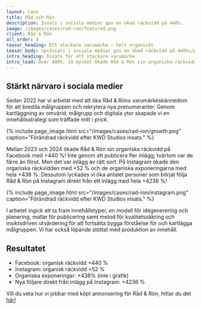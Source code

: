 ```yaml
---
layout: case
title: Råd och Rön 
description: Insats i sociala medier gav en ökad räckvidd på 440%.
image: /images/cases/rad-ron/featured.png
client: Råd & Rön 
all_order: 4
teaser_heading: Ett starkare varumärke — helt organiskt
teaser_body: <p>Insats i sociala medier gav en ökad räckvidd på 440%</p>
intro_heading: Insats för ett starkare varumärke
intro_lead: Över 400%, så mycket ökade Råd & Rön sin organiska räckvidd på Facebook med vår hjälp. Så här gjorde vi. 
---
```


## Stärkt närvaro i sociala medier

Sedan 2022 har vi arbetat med att öka Råd & Röns varumärkeskännedom för att bredda målgruppen och rekrytera nya prenumeranter. Genom kartläggning av omvärld, målgrupp och digitala ytor skapade vi en innehållsstrategi som träffade mitt i prick.

{%
  include page_image.html
  src="/images/cases/rad-ron/growth.png"
  caption="Förändrad räckvidd efter KWD Studios insats."
%}

Mellan 2023 och 2024 ökade Råd & Rön sin organiska räckvidd på Facebook med +440 %! Inte genom att publicera fler inlägg; tvärtom var de färre än förut. Men det var inlägg av rätt sort. På Instagram ökade den organiska räckvidden med +52 % och de organiska exponeringarna med hela +438 %. Dessutom lyckades vi öka antalet personer som börjat följa Råd & Rön på Instagram direkt från ett inlägg med hela +4236 %!

{%
  include page_image.html
  src="/images/cases/rad-ron/instagram.png"
  caption="Förändrad räckvidd efter KWD Studios insats."
%}

I arbetet ingick att ta fram innehållstyper, en modell för idégenerering och planering, mallar för publicering samt metod för kvalitetssäkring och insiktsdriven utvärdering för att fortsätta bygga förståelse för och kartlägga målgruppen. Vi har också löpande stöttat med produktion av innehåll. 


## Resultatet

- Facebook: organisk räckvidd +440 % 
- Instagram: organisk räckvidd +52 %
- Organiska exponeringar: +438% (inte i grafik)
- Nya följare direkt från inlägg på Instagram: +4236 %

Vill du veta hur vi jobbar med köpt annonsering för Råd & Rön, hittar du det [här!](/case/rad-ron-campaign) 
